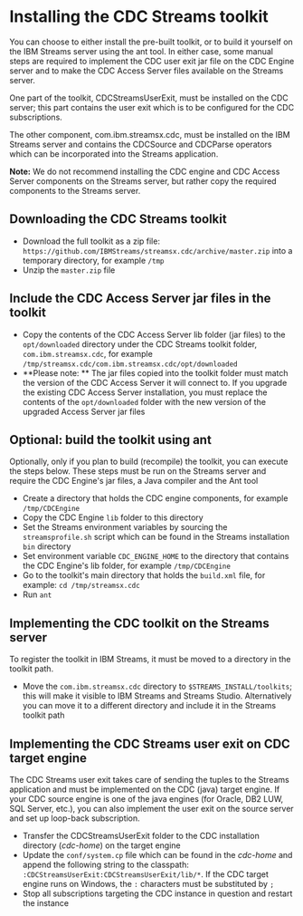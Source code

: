 # Installing the CDC Streams toolkit
You can choose to either install the pre-built toolkit, or to build it yourself on the IBM Streams server using the ant tool. In either case, some manual steps are required to implement the CDC user exit jar file on the CDC Engine server and to make the CDC Access Server files available on the Streams server. 

One part of the toolkit, CDCStreamsUserExit, must be installed on the CDC server; this part contains the user exit which is to be configured for the CDC subscriptions. 

The other component, com.ibm.streamsx.cdc, must be installed on the IBM Streams server and contains the CDCSource and CDCParse operators which can be incorporated into the Streams application.

**Note:** We do not recommend installing the CDC engine and CDC Access Server components on the Streams server, but rather copy the required components to the Streams server.

## Downloading the CDC Streams toolkit
* Download the full toolkit as a zip file: `https://github.com/IBMStreams/streamsx.cdc/archive/master.zip` into a temporary directory, for example `/tmp`
* Unzip the `master.zip` file

## Include the CDC Access Server jar files in the toolkit
* Copy the contents of the CDC Access Server lib folder (jar files) to the `opt/downloaded` directory under the CDC Streams toolkit folder, `com.ibm.streamsx.cdc`, for example `/tmp/streamsx.cdc/com.ibm.streamsx.cdc/opt/downloaded`
* **Please note: ** The jar files copied into the toolkit folder must match the version of the CDC Access Server it will connect to. If you upgrade the existing CDC Access Server installation, you must replace the contents of the `opt/downloaded` folder with the new version of the upgraded Access Server jar files 


## Optional: build the toolkit using ant
Optionally, only if you plan to build (recompile) the toolkit, you can execute the steps below. These steps must be run on the Streams server and require the CDC Engine's jar files, a Java compiler and the Ant tool
* Create a directory that holds the CDC engine components, for example `/tmp/CDCEngine`
* Copy the CDC Engine `lib` folder to this directory
* Set the Streams environment variables by sourcing the `streamsprofile.sh` script which can be found in the Streams installation `bin` directory
* Set environment variable `CDC_ENGINE_HOME` to the directory that contains the CDC Engine's lib folder, for example `/tmp/CDCEngine`
* Go to the toolkit's main directory that holds the `build.xml` file, for example: `cd /tmp/streamsx.cdc`
* Run `ant`

## Implementing the CDC toolkit on the Streams server
To register the toolkit in IBM Streams, it must be moved to a directory in the toolkit path.
* Move the `com.ibm.streamsx.cdc` directory to `$STREAMS_INSTALL/toolkits`; this will make it visible to IBM Streams and Streams Studio. Alternatively you can move it to a different directory and include it in the Streams toolkit path

## Implementing the CDC Streams user exit on CDC target engine
The CDC Streams user exit takes care of sending the tuples to the Streams application and must be implemented on the CDC (java) target engine. If your CDC source engine is one of the java engines (for Oracle, DB2 LUW, SQL Server, etc.), you can also implement the user exit on the source server and set up loop-back subscription. 
* Transfer the CDCStreamsUserExit folder to the CDC installation directory (_cdc-home_) on the target engine
* Update the `conf/system.cp` file which can be found in the _cdc-home_ and append the following string to the classpath: `:CDCStreamsUserExit:CDCStreamsUserExit/lib/*`. If the CDC target engine runs on Windows, the `:` characters must be substituted by `;`
* Stop all subscriptions targeting the CDC instance in question and restart the instance 

